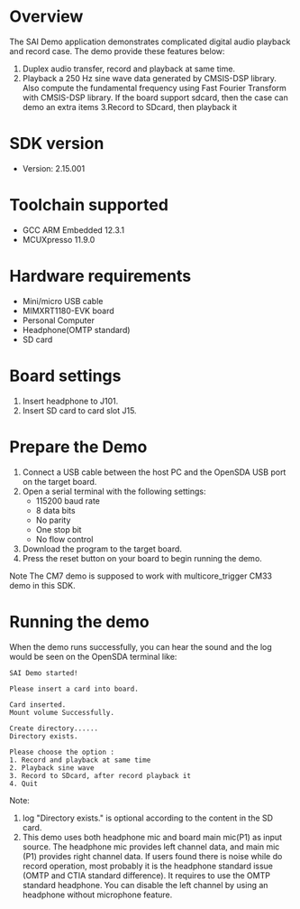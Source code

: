 Overview
========
The SAI Demo application demonstrates complicated digital audio playback and record case. The demo provide these features below:
1. Duplex audio transfer, record and playback at same time.
2. Playback a 250 Hz sine wave data generated by CMSIS-DSP library. Also compute the fundamental frequency using Fast Fourier Transform with CMSIS-DSP library.
If the board support sdcard, then the case can demo an extra items
3.Record to SDcard, then playback it

SDK version
===========
- Version: 2.15.001

Toolchain supported
===================
- GCC ARM Embedded  12.3.1
- MCUXpresso  11.9.0

Hardware requirements
=====================
- Mini/micro USB cable
- MIMXRT1180-EVK board
- Personal Computer
- Headphone(OMTP standard)
- SD card

Board settings
==============
1. Insert headphone to J101.
2. Insert SD card to card slot J15.

Prepare the Demo
================
1.  Connect a USB cable between the host PC and the OpenSDA USB port on the target board.
2.  Open a serial terminal with the following settings:
    - 115200 baud rate
    - 8 data bits
    - No parity
    - One stop bit
    - No flow control
3.  Download the program to the target board.
4.  Press the reset button on your board to begin running the demo.

Note
The CM7 demo is supposed to work with multicore_trigger CM33 demo in this SDK.

Running the demo
================
When the demo runs successfully, you can hear the sound and the log would be seen on the OpenSDA terminal like:
~~~~~~~~~~~~~~~~~~~~~~~~~~~~~~~~~~~~~~~~~~~~~~~~~~~~~~~~~~~~~~~~~~~~~~~
SAI Demo started!

Please insert a card into board.

Card inserted.
Mount volume Successfully.

Create directory......
Directory exists.

Please choose the option :
1. Record and playback at same time
2. Playback sine wave
3. Record to SDcard, after record playback it
4. Quit
~~~~~~~~~~~~~~~~~~~~~~~~~~~~~~~~~~~~~~~~~~~~~~~~~~~~~~~~~~~~~~~~~~~~~~~
Note: 
  1. log "Directory exists." is optional according to the content in the SD card.
  2. This demo uses both headphone mic and board main mic(P1) as input source. The headphone mic provides left
     channel data, and main mic (P1) provides right channel data. If users found there is noise while do record operation,
     most probably it is the headphone standard issue (OMTP and CTIA standard difference). It requires to use the OMTP
     standard headphone. You can disable the left channel by using an headphone without microphone feature.
